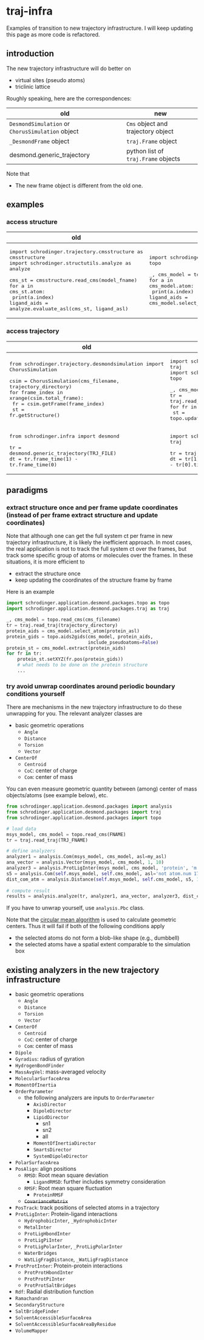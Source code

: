 # traj-infra
Examples of transition to new trajectory infrastructure. 
I will keep updating this page as more code is refactored.

## introduction

The new trajectory infrastructure will do better on

* virtual sites (pseudo atoms)
* triclinic lattice



Roughly speaking, here are the correspondences:

old | new 
--- | --- 
`DesmondSimulation` or `ChorusSimulation` object | `Cms` object and trajectory object
`_DesmondFrame` object | `traj.Frame` object
desmond.generic_trajectory | python list of `traj.Frame` objects

Note that 

* The new frame object is different from the old one. 


## examples 

### access structure
| old | new 
| --- | --- 
| <pre>import schrodinger.trajectory.cmsstructure as cmsstructure<br>import schrodinger.structutils.analyze as analyze<br><br>cms_st = cmsstructure.read_cms(model_fname)<br>for a in cms_st.atom:<br>    print(a.index)<br>ligand_aids = analyze.evaluate_asl(cms_st, ligand_asl) </pre> | <pre>import schrodinger.application.desmond.packages.topo as topo<br><br>_, cms_model = topo.read_cms(model_fname)<br>for a in cms_model.atom:<br>    print(a.index)<br>ligand_aids = cms_model.select_atom(ligand_asl)</pre>
 
### access trajectory 

|old | new
| --- | --- 
|<pre>from schrodinger.trajectory.desmondsimulation import ChorusSimulation<br><br>csim = ChorusSimulation(cms_filename, trajectory_directory)<br>for frame_index in xrange(csim.total_frame):<br>    fr = csim.getFrame(frame_index)<br>    st = fr.getStructure()</pre> | <pre>import schrodinger.application.desmond.packages.traj as traj<br>import schrodinger.application.desmond.packages.topo as topo<br><br>_, cms_model = topo.read_cms(model_fname)<br>tr = traj.read_traj(trajectory_directory)<br>for fr in tr:<br>    st = topo.update_fsys_ct(cms_model, fr).fsys_ct </pre>
|<pre>from schrodinger.infra import desmond<br><br>tr = desmond.generic_trajectory(TRJ_FILE)<br>dt = tr.frame_time(1) - tr.frame_time(0)</pre>| <pre>import schrodinger.application.desmond.packages.traj as traj<br><br>tr = traj.read_traj(trajectory_directory)<br>dt = tr[1].time - tr[0].time</pre>

## paradigms

### extract structure once and per frame update coordinates (instead of per frame extract structure and update coordinates)
Note that although one can get the full system ct per frame in new trajectory infrastructure, it is likely the inefficient approach. In most cases, the real application is not to track the full system ct over the frames, but track some specific group of atoms or molecules over the frames. In these situations, it is more efficient to 

* extract the structure once
* keep updating the coordinates of the structure frame by frame

Here is an example

```python
import schrodinger.application.desmond.packages.topo as topo
import schrodinger.application.desmond.packages.traj as traj

_, cms_model = topo.read_cms(cms_filename)
tr = traj.read_traj(trajectory_directory)
protein_aids = cms_model.select_atom(protein_asl)
protein_gids = topo.aids2gids(cms_model, protein_aids,
                              include_pseudoatoms=False)
protein_st = cms_model.extract(protein_aids)
for fr in tr:
    protein_st.setXYZ(fr.pos(protein_gids))
    # what needs to be done on the protein structure
    ...
```

### try avoid unwrap coordinates around periodic boundary conditions yourself

There are mechanisms in the new trajectory infrastructure to do these unwrapping for you. The relevant analyzer classes are

* basic geometric operations                                                    
    * `Angle`                                                                   
    * `Distance`                                                                
    * `Torsion`                                                                 
    * `Vector`                                                                  
* `CenterOf`                                                                    
    * `Centroid`                                                                
    * `CoC`: center of charge                                                   
    * `Com`: center of mass  
    
    
You can even measure geometric quantity between (among) center of mass objects/atoms (see example below), etc. 

```python
from schrodinger.application.desmond.packages import analysis                      
from schrodinger.application.desmond.packages import traj                          
from schrodinger.application.desmond.packages import topo 

# load data                                                                        
msys_model, cms_model = topo.read_cms(FNAME)                                       
tr = traj.read_traj(TRJ_FNAME) 

# define analyzers                                                                 
analyzer1 = analysis.Com(msys_model, cms_model, asl=my_asl)                      
ana_vector = analysis.Vector(msys_model, cms_model, 1, 10)
analyzer3 = analysis.ProtLigInter(msys_model, cms_model, 'protein', 'm.n 2')
s5 = analysis.Com(self.msys_model, self.cms_model, asl='not atom.num 17')  # this doesn't need to be passed to analysis.analyze
dist_com_atm = analysis.Distance(self.msys_model, self.cms_model, s5, 10)
                                                                                   
# compute result                                                                   
results = analysis.analyze(tr, analyzer1, ana_vector, analyzer3, dist_com_atm)  
```

If you have to unwrap yourself, use `analysis.Pbc` class.

Note that the [circular mean algorithm](https://en.wikipedia.org/wiki/Center_of_mass#Systems_with_periodic_boundary_conditions) is used to calculate geometric centers.
Thus it will fail if both of the following conditions apply
* the selected atoms do not form a blob-like shape (e.g., dumbbell)
* the selected atoms have a spatial extent comparable to the simulation box

## existing analyzers in the new trajectory infrastructure
* basic geometric operations                                                    
    * `Angle`                                                                   
    * `Distance`                                                                
    * `Torsion`                                                                 
    * `Vector`                                                                  
* `CenterOf`                                                                    
    * `Centroid`                                                                
    * `CoC`: center of charge                                                   
    * `Com`: center of mass                                                     
* `Dipole`                                                                      
* `Gyradius`: radius of gyration                                                
* `HydrogenBondFinder`                                                          
* `MassAvgVel`: mass-averaged velocity                                          
* `MolecularSurfaceArea`                                                        
* `MomentOfInertia`                                                             
* `OrderParameter`                                                              
    * the following analyzers are inputs to `OrderParameter`                    
        * `AxisDirector`                                                        
        * `DipoleDirector`                                                      
        * `LipidDirector`                                                       
            * sn1                                                               
            * sn2                                                               
            * all                                                               
        * `MomentOfInertiaDirector`                                             
        * `SmartsDirector` 
        * `SystemDipoleDirector`                                                
* `PolarSurfaceArea`                                                            
* `PosAlign`: align positions                                                   
    * `RMSD`: Root mean square deviation                                        
        * `LigandRMSD`: further includes symmetry consideration                 
    * `RMSF`: Root mean square fluctuation                                      
        * `ProteinRMSF`                                                         
    * ~~`CovarianceMatrix`~~                                                    
* `PosTrack`: track positions of selected atoms in a trajectory                 
* `ProtLigInter`: Protein-ligand interactions                                   
    * `HydrophobicInter`, `_HydrophobicInter`                                   
    * `MetalInter`                                                              
    * `ProtLigHbondInter`                                                       
    * `ProtLigPiInter`                                                          
    * `ProtLigPolarInter`, `_ProtLigPolarInter`                                 
    * `WaterBridges`                                                            
    * `WatLigFragDistance`, `_WatLigFragDistance`                               
* `ProtProtInter`: Protein-protein interactions                                 
    * `ProtProtHbondInter`                                                      
    * `ProtProtPiInter`                                                         
    * `ProtProtSaltBridges`                                                     
* `Rdf`: Radial distribution function                                           
* `Ramachandran`                                                                
* `SecondaryStructure`                                                          
* `SaltBridgeFinder`                                                            
* `SolventAccessibleSurfaceArea`                                                
* `SolventAccessibleSurfaceAreaByResidue`                                       
* `VolumeMapper`  
